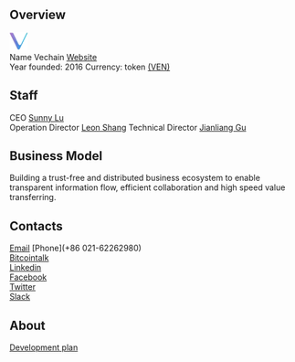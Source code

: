 ## Overview
![Vechain logo](../projects/logo/vechain.png)  
Name  Vechain
[Website](https://www.vechain.com)  
Year founded: 2016 
Currency: token [(VEN)](https://coinmarketcap.com/currencies/vechain/)  
## Staff 
CEO [Sunny Lu](../people/sunny_lu.md)  
Operation Director [Leon Shang](../people/leon_shang.md)
Technical Director [Jianliang Gu](../people/jianliang_gu.md)  

## Business Model
Building a trust-free and distributed business ecosystem to enable transparent information flow, efficient collaboration and high speed value transferring. 
## Contacts
[Email](info@vechain.com)
[Phone](+86 021-62262980)   
[Bitcointalk](https://bitcointalk.org/index.php?topic=2129937.0)   
[Linkedin](https://www.linkedin.com/showcase/10692402/)   
[Facebook](https://www.facebook.com/vechain/)    
[Twitter](https://twitter.com/vechain1)    
[Slack](http://invite.vechain.com/)  

## About 
[Development plan](https://cdn.vechain.com/vechain_ico_ideas_of_development_en.pdf) 


